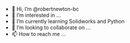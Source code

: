 - 👋 Hi, I’m @robertnewton-bc
- 👀 I’m interested in ...
- 🌱 I’m currently learning Solidworks and Python
- 💞️ I’m looking to collaborate on ...
- 📫 How to reach me ...

<!---
robertnewton-bc/robertnewton-bc is a ✨ special ✨ repository because its `README.md` (this file) appears on your GitHub profile.
You can click the Preview link to take a look at your changes.
--->
